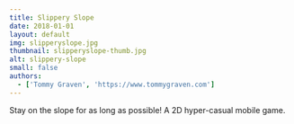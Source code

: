 ```yaml
---
title: Slippery Slope
date: 2018-01-01
layout: default
img: slipperyslope.jpg
thumbnail: slipperyslope-thumb.jpg
alt: slippery-slope
small: false
authors:
  - ['Tommy Graven', 'https://www.tommygraven.com']
---
```


Stay on the slope for as long as possible! A 2D hyper-casual mobile game.
